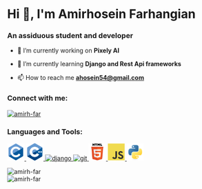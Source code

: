 <h1>Hi 👋, I'm Amirhosein Farhangian</h1>
<h3>An assiduous student and developer</h3>

- 🔭 I’m currently working on **Pixely AI**

- 🌱 I’m currently learning **Django and Rest Api frameworks**

- 📫 How to reach me **ahosein54@gmail.com**

<h3 align="left">Connect with me:</h3>
<p align="left">
<a href="https://linkedin.com/in/amirh-far" target="blank"><img align="center" src="https://raw.githubusercontent.com/rahuldkjain/github-profile-readme-generator/master/src/images/icons/Social/linked-in-alt.svg" alt="amirh-far" height="30" width="40" /></a>
</p>

<h3 align="left">Languages and Tools:</h3>
<p align="left"> <a href="https://www.cprogramming.com/" target="_blank" rel="noreferrer"> <img src="https://raw.githubusercontent.com/devicons/devicon/master/icons/c/c-original.svg" alt="c" width="40" height="40"/> </a> <a href="https://www.w3schools.com/cpp/" target="_blank" rel="noreferrer"> <img src="https://raw.githubusercontent.com/devicons/devicon/master/icons/cplusplus/cplusplus-original.svg" alt="cplusplus" width="40" height="40"/> </a> <a href="https://www.djangoproject.com/" target="_blank" rel="noreferrer"> <img src="https://cdn.worldvectorlogo.com/logos/django.svg" alt="django" width="40" height="40"/> </a> <a href="https://git-scm.com/" target="_blank" rel="noreferrer"> <img src="https://www.vectorlogo.zone/logos/git-scm/git-scm-icon.svg" alt="git" width="40" height="40"/> </a> <a href="https://www.w3.org/html/" target="_blank" rel="noreferrer"> <img src="https://raw.githubusercontent.com/devicons/devicon/master/icons/html5/html5-original-wordmark.svg" alt="html5" width="40" height="40"/> </a> <a href="https://developer.mozilla.org/en-US/docs/Web/JavaScript" target="_blank" rel="noreferrer"> <img src="https://raw.githubusercontent.com/devicons/devicon/master/icons/javascript/javascript-original.svg" alt="javascript" width="40" height="40"/> </a> <a href="https://www.python.org" target="_blank" rel="noreferrer"> <img src="https://raw.githubusercontent.com/devicons/devicon/master/icons/python/python-original.svg" alt="python" width="40" height="40"/> </a> </p>

<p>
  <img align="left" src="https://github-readme-stats.vercel.app/api/top-langs?username=amirh-far&show_icons=true&locale=en&layout=compact&theme=radical" alt="amirh-far" />
  <br>
  &nbsp;<img align="left" src="https://github-readme-stats.vercel.app/api?username=amirh-far&show_icons=true&theme=radical" alt="amirh-far" />
</p>

<!-- <p><img align="center" src="https://github-readme-streak-stats.herokuapp.com/?user=amirh-far&" alt="amirh-far" /></p> -->
